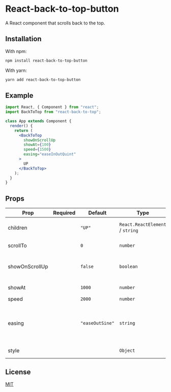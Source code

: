 # React-back-to-top-button

A React component that scrolls back to the top.

## Installation

With npm:

```sh
npm install react-back-to-top-button
```

With yarn:

```sh
yarn add react-back-to-top-button
```

## Example

```jsx
import React, { Component } from "react";
import BackToTop from "react-back-to-top";

class App extends Component {
  render() {
    return (
      <BackToTop
        showOnScrollUp
        showAt={100}
        speed={1500}
        easing="easeInOutQuint"
      >
        UP
      </BackToTop>
    );
  }
}
```

## Props

| Prop           | Required | Default         | Type                            | Description                                                                       |
| -------------- | -------- | --------------- | ------------------------------- | --------------------------------------------------------------------------------- |
| children       |          | `"UP"`          | `React.ReactElement` / `string` | content of the back to top component                                              |
| scrollTo       |          | `0`             | `number`                        | scroll a certain position on click                                                |
| showOnScrollUp |          | `false`         | `boolean`                       | show the back to top button only when the user scrolls up.                        |
| showAt         |          | `1000`          | `number`                        | show the button at y position                                                     |
| speed          |          | `2000`          | `number`                        | scrolling speed                                                                   |
| easing         |          | `"easeOutSine"` | `string`                        | scroll timing function. Options: "easeOutSine", "easeInOutSine", "easeInOutQuint" |
| style          |          |                 | `Object`                        | style of the floating button.                                                     |

## License

[MIT](https://github.com/GuiWukai/react-back-to-top-button/blob/master/LICENSE)

